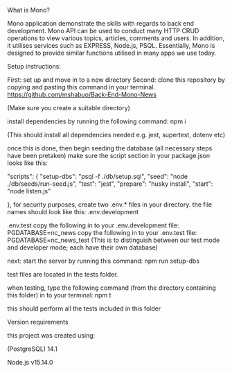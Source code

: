 What is Mono?

Mono application demonstrate the skills with regards to back end development. Mono API can be used to conduct many HTTP CRUD operations to view various topics, articles, comments and users. In addition, it utilises services such as EXPRESS, Node.js, PSQL. Essentially, Mono is designed to provide similar functions utilised in many apps we use today.

Setup instructions:

First: set up and move in to a new directory
Second: clone this repository by copying and pasting this command in your terminal.
https://github.com/mshabuo/Back-End-Mono-News

(Make sure you create a suitable directory)

install dependencies by running the following command:
npm i

(This should install all dependencies needed e.g. jest, supertest, dotenv etc)

once this is done, then begin seeding the database (all necessary steps have been pretaken)
make sure the script section in your package.json looks like this:

"scripts": {
"setup-dbs": "psql -f ./db/setup.sql",
"seed": "node ./db/seeds/run-seed.js",
"test": "jest",
"prepare": "husky install",
"start": "node listen.js"

},
for security purposes, create two .env.\* files in your directory. the file names should look like this:
.env.development

.env.test
copy the following in to your .env.development file:
PGDATABASE=nc_news
copy the following in to your .env.test file:
PGDATABASE=nc_news_test
(This is to distinguish between our test mode and developer mode; each have their own database)

next: start the server by running this command:
npm run setup-dbs

test files are located in the tests folder.

when testing, type the following command (from the directory containing this folder) in to your terminal:
npm t

this should perform all the tests included in this folder

Version requirements

this project was created using:

(PostgreSQL) 14.1

Node.js v15.14.0
